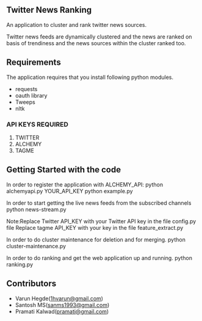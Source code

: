 
## Twitter News Ranking 

An application to cluster and rank twitter news sources.

Twitter news feeds are dynamically clustered and the news are ranked on basis of trendiness and the news sources within the cluster ranked too.


## Requirements

The application requires that you install following python modules.
* requests
* oauth library
* Tweeps
* nltk


### API KEYS REQUIRED

1. TWITTER 
2. ALCHEMY
3. TAGME



## Getting Started with the code

In order to register the application with ALCHEMY_API:
	python alchemyapi.py YOUR_API_KEY
	python example.py

In order to start getting the live news feeds from the subscribed channels
	python news-stream.py  

Note:Replace Twitter API_KEY with your Twitter API key in the file config.py file
	Replace tagme API_KEY with your key in the file feature_extract.py
	

In order to do cluster maintenance for deletion and for merging.
	python cluster-maintenance.py


In order to do ranking and get the web application up and running.
	python ranking.py
	

## Contributors

+ Varun Hegde(1hvarun@gmail.com)
+ Santosh MS(sanms1993@gmail.com)
+ Pramati Kalwad(pramati@gmail.com)
